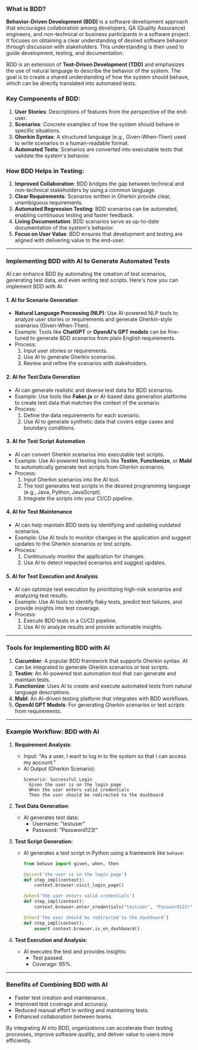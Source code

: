 ### What is BDD?

**Behavior-Driven Development (BDD)** is a software development approach that encourages collaboration among developers, QA (Quality Assurance) engineers, and non-technical or business participants in a software project. It focuses on obtaining a clear understanding of desired software behavior through discussion with stakeholders. This understanding is then used to guide development, testing, and documentation.

BDD is an extension of **Test-Driven Development (TDD)** and emphasizes the use of natural language to describe the behavior of the system. The goal is to create a shared understanding of how the system should behave, which can be directly translated into automated tests.

### Key Components of BDD:
1. **User Stories**: Descriptions of features from the perspective of the end-user.
2. **Scenarios**: Concrete examples of how the system should behave in specific situations.
3. **Gherkin Syntax**: A structured language (e.g., Given-When-Then) used to write scenarios in a human-readable format.
4. **Automated Tests**: Scenarios are converted into executable tests that validate the system's behavior.

### How BDD Helps in Testing:
1. **Improved Collaboration**: BDD bridges the gap between technical and non-technical stakeholders by using a common language.
2. **Clear Requirements**: Scenarios written in Gherkin provide clear, unambiguous requirements.
3. **Automated Regression Testing**: BDD scenarios can be automated, enabling continuous testing and faster feedback.
4. **Living Documentation**: BDD scenarios serve as up-to-date documentation of the system's behavior.
5. **Focus on User Value**: BDD ensures that development and testing are aligned with delivering value to the end-user.

---

### Implementing BDD with AI to Generate Automated Tests

AI can enhance BDD by automating the creation of test scenarios, generating test data, and even writing test scripts. Here's how you can implement BDD with AI:

#### 1. **AI for Scenario Generation**
   - **Natural Language Processing (NLP)**: Use AI-powered NLP tools to analyze user stories or requirements and generate Gherkin-style scenarios (Given-When-Then).
   - Example: Tools like **ChatGPT** or **OpenAI's GPT models** can be fine-tuned to generate BDD scenarios from plain English requirements.
   - Process:
     1. Input user stories or requirements.
     2. Use AI to generate Gherkin scenarios.
     3. Review and refine the scenarios with stakeholders.

#### 2. **AI for Test Data Generation**
   - AI can generate realistic and diverse test data for BDD scenarios.
   - Example: Use tools like **Faker.js** or AI-based data generation platforms to create test data that matches the context of the scenario.
   - Process:
     1. Define the data requirements for each scenario.
     2. Use AI to generate synthetic data that covers edge cases and boundary conditions.

#### 3. **AI for Test Script Automation**
   - AI can convert Gherkin scenarios into executable test scripts.
   - Example: Use AI-powered testing tools like **Testim**, **Functionize**, or **Mabl** to automatically generate test scripts from Gherkin scenarios.
   - Process:
     1. Input Gherkin scenarios into the AI tool.
     2. The tool generates test scripts in the desired programming language (e.g., Java, Python, JavaScript).
     3. Integrate the scripts into your CI/CD pipeline.

#### 4. **AI for Test Maintenance**
   - AI can help maintain BDD tests by identifying and updating outdated scenarios.
   - Example: Use AI tools to monitor changes in the application and suggest updates to the Gherkin scenarios or test scripts.
   - Process:
     1. Continuously monitor the application for changes.
     2. Use AI to detect impacted scenarios and suggest updates.

#### 5. **AI for Test Execution and Analysis**
   - AI can optimize test execution by prioritizing high-risk scenarios and analyzing test results.
   - Example: Use AI tools to identify flaky tests, predict test failures, and provide insights into test coverage.
   - Process:
     1. Execute BDD tests in a CI/CD pipeline.
     2. Use AI to analyze results and provide actionable insights.

---

### Tools for Implementing BDD with AI

1. **Cucumber**: A popular BDD framework that supports Gherkin syntax. AI can be integrated to generate Gherkin scenarios or test scripts.
2. **Testim**: An AI-powered test automation tool that can generate and maintain tests.
3. **Functionize**: Uses AI to create and execute automated tests from natural language descriptions.
4. **Mabl**: An AI-driven testing platform that integrates with BDD workflows.
5. **OpenAI GPT Models**: For generating Gherkin scenarios or test scripts from requirements.

---

### Example Workflow: BDD with AI

1. **Requirement Analysis**:
   - Input: "As a user, I want to log in to the system so that I can access my account."
   - AI Output (Gherkin Scenario):
     ```gherkin
     Scenario: Successful Login
       Given the user is on the login page
       When the user enters valid credentials
       Then the user should be redirected to the dashboard
     ```

2. **Test Data Generation**:
   - AI generates test data:
     - Username: "testuser"
     - Password: "Password123!"

3. **Test Script Generation**:
   - AI generates a test script in Python using a framework like `behave`:
     ```python
     from behave import given, when, then

     @given('the user is on the login page')
     def step_impl(context):
         context.browser.visit_login_page()

     @when('the user enters valid credentials')
     def step_impl(context):
         context.browser.enter_credentials("testuser", "Password123!")

     @then('the user should be redirected to the dashboard')
     def step_impl(context):
         assert context.browser.is_on_dashboard()
     ```

4. **Test Execution and Analysis**:
   - AI executes the test and provides insights:
     - Test passed.
     - Coverage: 95%.

---

### Benefits of Combining BDD with AI
- Faster test creation and maintenance.
- Improved test coverage and accuracy.
- Reduced manual effort in writing and maintaining tests.
- Enhanced collaboration between teams.

By integrating AI into BDD, organizations can accelerate their testing processes, improve software quality, and deliver value to users more efficiently.
